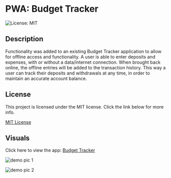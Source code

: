 # PWA: Budget Tracker
![License: MIT](https://img.shields.io/badge/License-MIT-yellow.svg)

## Description
Functionality was added to an existing Budget Tracker application to allow for offline access and functionality. A user is able to enter deposits and expenses, with or without a data/internet connection. When brought back online, the offline entries will be added to the transaction history. This way a user can track their deposits and withdrawals at any time, in order to maintain an accurate account balance.

## License
This project is licensed under the MIT license. Click the link below for more info.

[MIT License](https://opensource.org/licenses/MIT)

## Visuals
Click here to view the app: [Budget Tracker](https://peaceful-shore-19429.herokuapp.com/)

![demo pic 1](demo-pic1.jpg)

![demo pic 2](demo-pic2.jpg)